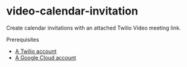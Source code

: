 # video-calendar-invitation

Create calendar invitations with an attached Twilio Video meeting link.

Prerequisites
- [A Twilio account](https://www.twilio.com/referral/D4tqHM)
- [A Google Cloud account](https://cloud.google.com/)
